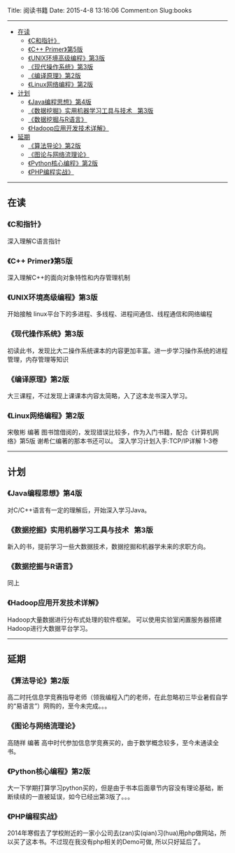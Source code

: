Title: 阅读书籍
Date: 2015-4-8 13:16:06
Comment:on
Slug:books

*** 
* [在读](#1)
	* [《C和指针》](#1.1)
	* [《C++ Primer》第5版](#1.2)
	* [《UNIX环境高级编程》第3版](#1.3)
	* [《现代操作系统》第3版](#1.4)
	* [《编译原理》第2版](#1.5)
	* [《Linux网络编程》第2版](#1.6)
* [计划](#2)
	* [《Java编程思想》第4版](#2.1)
	* [《数据挖掘》实用机器学习工具与技术 &nbsp;&nbsp;第3版](#2.2)
	* [《数据挖掘与R语言》](#2.3)
	* [《Hadoop应用开发技术详解》](#2.4)
* [延期](#3)
	* [《算法导论》第2版](#3.1)
	* [《图论与网络流理论》](#3.2)
	* [《Python核心编程》第2版](#3.3)
	* [《PHP编程实战》](#3.4)
***

<h2 id="1">在读</h2>  

<h3 id="1.1">《C和指针》</h3>
深入理解C语言指针
<h3 id="1.2">《C++ Primer》第5版</h3>
深入理解C++的面向对象特性和内存管理机制
<h3 id="1.3">《UNIX环境高级编程》第3版</h3>
开始接触 linux平台下的多进程、多线程、进程间通信、线程通信和网络编程
<h3 id="1.4">《现代操作系统》第3版</h3>
初读此书，发现比大二操作系统课本的内容更加丰富。进一步学习操作系统的进程管理，内存管理等知识
<h3 id="1.5">《编译原理》第2版</h3>
大三课程，不过发现上课课本内容太简略，入了这本龙书深入学习。
<h3 id="1.6">《Linux网络编程》第2版</h3>
宋敬彬 编著
图书馆借阅的，发现错误比较多，作为入门书籍，配合《计算机网络》第5版 谢希仁编著的那本书还可以。    
深入学习计划入手:TCP/IP详解 1-3卷

*** 
<h2 id="2">计划</h2>
<h3 id="2.1">《Java编程思想》第4版 </h3>
对C/C++语言有一定的理解后，开始深入学习Java。
<h3 id="2.2">《数据挖掘》实用机器学习工具与技术 &nbsp;&nbsp;第3版 </h3>
新入的书，提前学习一些大数据技术，数据挖掘和机器学未来的求职方向。
<h3 id="2.3">《数据挖掘与R语言》 </h3>
同上
<h3 id="2.4">《Hadoop应用开发技术详解》 </h3>
Hadoop大量数据进行分布式处理的软件框架。 可以使用实验室闲置服务器搭建Hadoop进行大数据平台学习。

***  
<h2 id="3">延期</h2>
<h3 id="3.1">《算法导论》第2版</h3>
高二时托信息学竞赛指导老师（领我编程入门的老师，在此忽略初三毕业暑假自学的“易语言”）网购的，至今未完成。。。
<h3 id="3.2">《图论与网络流理论》</h3>
高随祥 编著
高中时代参加信息学竞赛买的，由于数学概念较多，至今未通读全书。
<h3 id="3.3">《Python核心编程》第2版</h3>
大一下学期打算学习python买的，但是由于书本后面章节内容没有理论基础，断断续续的一直被延误，如今已经出第3版了。。。
<h3 id="3.4">《PHP编程实战》</h3>
2014年寒假去了学校附近的一家小公司去(zan)实(qian)习(hua)用php做网站，所以买了这本书。不过现在我没有php相关的Demo可做, 所以只好延后了。